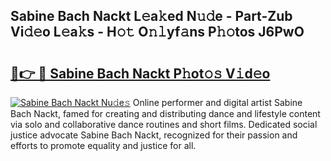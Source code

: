 ## Sabine Bach Nackt L𝚎a𝚔ed N𝚞𝚍e - Part-Zub Vi𝚍𝚎o L𝚎a𝚔s - H𝚘𝚝 O𝚗𝚕yf𝚊ns P𝚑𝚘tos J6PwO

# <h2><a href="http://kf1b6s6.oniu.top/?m=Sabine+Bach+Nackt">🔗👉 🔴 Sabine Bach Nackt P𝚑ot𝚘𝚜 V𝚒d𝚎o</a></h2>

[![Sabine Bach Nackt Nu𝚍e𝚜](https://i.imgur.com/0qMVB7G.gif)](http://kf1b6s6.oniu.top/?m=Sabine+Bach+Nackt)
Online performer and digital artist Sabine Bach Nackt, famed for creating and distributing dance and lifestyle content via solo and collaborative dance routines and short films. Dedicated social justice advocate Sabine Bach Nackt, recognized for their passion and efforts to promote equality and justice for all.  
